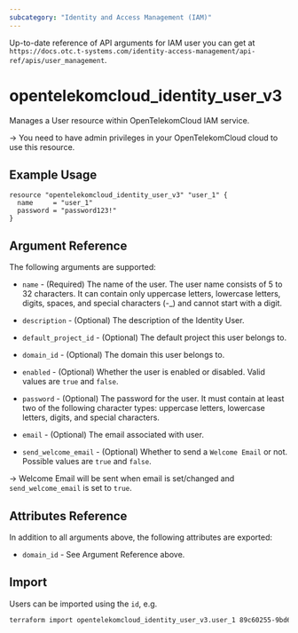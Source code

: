 ```yaml
---
subcategory: "Identity and Access Management (IAM)"
---
```


Up-to-date reference of API arguments for IAM user you can get at
`https://docs.otc.t-systems.com/identity-access-management/api-ref/apis/user_management`.

# opentelekomcloud_identity_user_v3

Manages a User resource within OpenTelekomCloud IAM service.

-> You need to have admin privileges in your OpenTelekomCloud cloud to use
this resource.

## Example Usage

```hcl
resource "opentelekomcloud_identity_user_v3" "user_1" {
  name     = "user_1"
  password = "password123!"
}
```

## Argument Reference

The following arguments are supported:

* `name` - (Required) The name of the user. The user name consists of 5 to 32
  characters. It can contain only uppercase letters, lowercase letters,
  digits, spaces, and special characters (-_) and cannot start with a digit.

* `description` - (Optional) The description of the Identity User.

* `default_project_id` - (Optional) The default project this user belongs to.

* `domain_id` - (Optional) The domain this user belongs to.

* `enabled` - (Optional) Whether the user is enabled or disabled. Valid
  values are `true` and `false`.

* `password` - (Optional) The password for the user. It must contain at least
  two of the following character types: uppercase letters, lowercase letters,
  digits, and special characters.

* `email` - (Optional) The email associated with user.

* `send_welcome_email` - (Optional) Whether to send a `Welcome Email` or not.
  Possible values are `true` and `false`.

-> Welcome Email will be sent when email is set/changed and `send_welcome_email` is set to `true`.

## Attributes Reference

In addition to all arguments above, the following attributes are exported:

* `domain_id` - See Argument Reference above.

## Import

Users can be imported using the `id`, e.g.

```sh
terraform import opentelekomcloud_identity_user_v3.user_1 89c60255-9bd6-460c-822a-e2b959ede9d2
```
